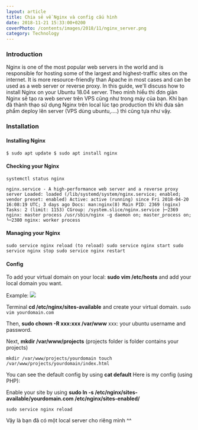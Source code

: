 ```yaml
---
layout: article
title: Chia sẻ về Nginx và config cấu hình
date: 2018-11-21 15:33:00+0200
coverPhoto: /contents/images/2018/11/nginx_server.png
category: Technology
---
```

### Introduction

Nginx is one of the most popular web servers in the world and is responsible for hosting some of the largest and highest-traffic sites on the internet. It is more resource-friendly than Apache in most cases and can be used as a web server or reverse proxy.
In this guide, we'll discuss how to install Nginx on your Ubuntu 18.04 server.
Theo mình hiểu thì đơn giản Nginx sẽ tạo ra web server trên VPS cũng như trong máy của bạn. Khi bạn đã thành thạo sử dụng Nginx trên local lúc tạo production thì khi đưa sản phẩm deploy lên server (VPS dùng ubuntu,....) thì cũng tựa như vậy.

### Installation

#### Installing Nginx

`$ sudo apt update
   $ sudo apt install nginx
`

#### Checking your Nginx

`systemctl status nginx`

`nginx.service - A high-performance web server and a reverse proxy server
   Loaded: loaded (/lib/systemd/system/nginx.service; enabled; vendor preset: enabled)
   Active: active (running) since Fri 2018-04-20 16:08:19 UTC; 3 days ago
     Docs: man:nginx(8)
   Main PID: 2369 (nginx)
    Tasks: 2 (limit: 1153)
   CGroup: /system.slice/nginx.service
           ├─2369 nginx: master process /usr/sbin/nginx -g daemon on; master_process on;
           └─2380 nginx: worker process
`

#### Managing your Nginx

`sudo service nginx reload (to reload)
   sudo service nginx start
   sudo service nginx stop
   sudo service nginx restart
`

#### Config

To add your virtual domain on your local: **sudo vim /etc/hosts** and add your local domain you want.

Example: ![
](/contents/images/2018/11/nginx_server.png)


Terminal **cd /etc/nginx/sites-available** and create your virtual domain.
`sudo vim yourdomain.com`

Then, **sudo chown -R xxx:xxx /var/www** xxx: your ubuntu username and password.

Next, **mkdir /var/www/projects** (projects folder is folder contains your projects)

`mkdir /var/www/projects/yourdomain
   touch /var/www/projects/yourdomain/index.html
`

You can see the default config by using **cat default**
Here is my config (using PHP):

<script src="https://gist.github.com/ntheanh201/c501b469c23a4604c32b9b3555f768be.js"></script>

Enable your site by using **sudo ln -s /etc/nginx/sites-available/yourdomain.com /etc/nginx/sites-enabled/**

`sudo service nginx reload`

Vậy là bạn đã có một local server cho riêng mình ^^